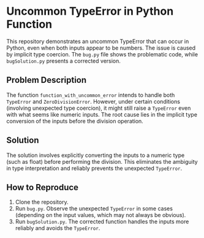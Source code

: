 # Uncommon TypeError in Python Function
This repository demonstrates an uncommon TypeError that can occur in Python, even when both inputs appear to be numbers.  The issue is caused by implicit type coercion.  The `bug.py` file shows the problematic code, while `bugSolution.py` presents a corrected version.

## Problem Description
The function `function_with_uncommon_error` intends to handle both `TypeError` and `ZeroDivisionError`. However, under certain conditions (involving unexpected type coercion), it might still raise a `TypeError` even with what seems like numeric inputs.  The root cause lies in the implicit type conversion of the inputs before the division operation.

## Solution
The solution involves explicitly converting the inputs to a numeric type (such as float) before performing the division.  This eliminates the ambiguity in type interpretation and reliably prevents the unexpected `TypeError`.

## How to Reproduce
1. Clone the repository.
2. Run `bug.py`. Observe the unexpected `TypeError` in some cases (depending on the input values, which may not always be obvious).
3. Run `bugSolution.py`. The corrected function handles the inputs more reliably and avoids the `TypeError`.
